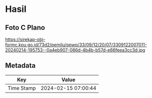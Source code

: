 # Hasil

## Foto C Plano

https://sirekap-obj-formc.kpu.go.id/73d2/pemilu/ppwp/33/09/12/20/07/3309122007011-20240214-195753--0a4eb907-086d-4b4b-b57d-e66feea3cc3d.jpg


## Metadata

| Key        | Value               |
| ---------- | ------------------- |
| Time Stamp | 2024-02-15 07:00:44 |



